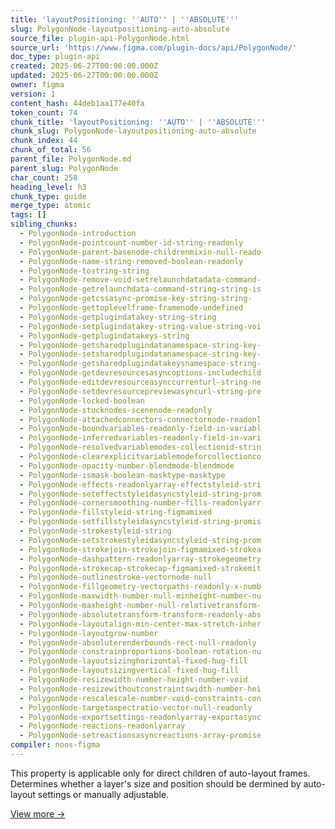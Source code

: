 ```yaml
---
title: 'layoutPositioning: ''AUTO'' | ''ABSOLUTE'''
slug: PolygonNode-layoutpositioning-auto-absolute
source_file: plugin-api-PolygonNode.html
source_url: 'https://www.figma.com/plugin-docs/api/PolygonNode/'
doc_type: plugin-api
created: 2025-06-27T00:00:00.000Z
updated: 2025-06-27T00:00:00.000Z
owner: figma
version: 1
content_hash: 44deb1aa177e40fa
token_count: 74
chunk_title: 'layoutPositioning: ''AUTO'' | ''ABSOLUTE'''
chunk_slug: PolygonNode-layoutpositioning-auto-absolute
chunk_index: 44
chunk_of_total: 56
parent_file: PolygonNode.md
parent_slug: PolygonNode
char_count: 258
heading_level: h3
chunk_type: guide
merge_type: atomic
tags: []
sibling_chunks:
  - PolygonNode-introduction
  - PolygonNode-pointcount-number-id-string-readonly
  - PolygonNode-parent-basenode-childrenmixin-null-reado
  - PolygonNode-name-string-removed-boolean-readonly
  - PolygonNode-tostring-string
  - PolygonNode-remove-void-setrelaunchdatadata-command-
  - PolygonNode-getrelaunchdata-command-string-string-is
  - PolygonNode-getcssasync-promise-key-string-string-
  - PolygonNode-gettoplevelframe-framenode-undefined
  - PolygonNode-getplugindatakey-string-string
  - PolygonNode-setplugindatakey-string-value-string-voi
  - PolygonNode-getplugindatakeys-string
  - PolygonNode-getsharedplugindatanamespace-string-key-
  - PolygonNode-setsharedplugindatanamespace-string-key-
  - PolygonNode-getsharedplugindatakeysnamespace-string-
  - PolygonNode-getdevresourcesasyncoptions-includechild
  - PolygonNode-editdevresourceasynccurrenturl-string-ne
  - PolygonNode-setdevresourcepreviewasyncurl-string-pre
  - PolygonNode-locked-boolean
  - PolygonNode-stucknodes-scenenode-readonly
  - PolygonNode-attachedconnectors-connectornode-readonl
  - PolygonNode-boundvariables-readonly-field-in-variabl
  - PolygonNode-inferredvariables-readonly-field-in-vari
  - PolygonNode-resolvedvariablemodes-collectionid-strin
  - PolygonNode-clearexplicitvariablemodeforcollectionco
  - PolygonNode-opacity-number-blendmode-blendmode
  - PolygonNode-ismask-boolean-masktype-masktype
  - PolygonNode-effects-readonlyarray-effectstyleid-stri
  - PolygonNode-seteffectstyleidasyncstyleid-string-prom
  - PolygonNode-cornersmoothing-number-fills-readonlyarr
  - PolygonNode-fillstyleid-string-figmamixed
  - PolygonNode-setfillstyleidasyncstyleid-string-promis
  - PolygonNode-strokestyleid-string
  - PolygonNode-setstrokestyleidasyncstyleid-string-prom
  - PolygonNode-strokejoin-strokejoin-figmamixed-strokea
  - PolygonNode-dashpattern-readonlyarray-strokegeometry
  - PolygonNode-strokecap-strokecap-figmamixed-strokemit
  - PolygonNode-outlinestroke-vectornode-null
  - PolygonNode-fillgeometry-vectorpaths-readonly-x-numb
  - PolygonNode-maxwidth-number-null-minheight-number-nu
  - PolygonNode-maxheight-number-null-relativetransform-
  - PolygonNode-absolutetransform-transform-readonly-abs
  - PolygonNode-layoutalign-min-center-max-stretch-inher
  - PolygonNode-layoutgrow-number
  - PolygonNode-absoluterenderbounds-rect-null-readonly
  - PolygonNode-constrainproportions-boolean-rotation-nu
  - PolygonNode-layoutsizinghorizontal-fixed-hug-fill
  - PolygonNode-layoutsizingvertical-fixed-hug-fill
  - PolygonNode-resizewidth-number-height-number-void
  - PolygonNode-resizewithoutconstraintswidth-number-hei
  - PolygonNode-rescalescale-number-void-constraints-con
  - PolygonNode-targetaspectratio-vector-null-readonly
  - PolygonNode-exportsettings-readonlyarray-exportasync
  - PolygonNode-reactions-readonlyarray
  - PolygonNode-setreactionsasyncreactions-array-promise
compiler: noos-figma
---
```


This property is applicable only for direct children of auto-layout frames. Determines whether a layer's size and position should be dermined by auto-layout settings or manually adjustable.

[View more →](/plugin-docs/api/properties/nodes-layoutpositioning/)
